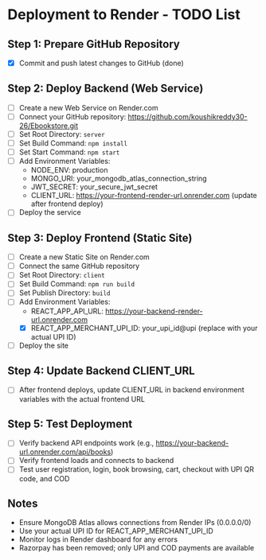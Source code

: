 # Deployment to Render - TODO List

## Step 1: Prepare GitHub Repository
- [x] Commit and push latest changes to GitHub (done)

## Step 2: Deploy Backend (Web Service)
- [ ] Create a new Web Service on Render.com
- [ ] Connect your GitHub repository: https://github.com/koushikreddy30-26/Ebookstore.git
- [ ] Set Root Directory: `server`
- [ ] Set Build Command: `npm install`
- [ ] Set Start Command: `npm start`
- [ ] Add Environment Variables:
  - NODE_ENV: production
  - MONGO_URI: your_mongodb_atlas_connection_string
  - JWT_SECRET: your_secure_jwt_secret
  - CLIENT_URL: https://your-frontend-render-url.onrender.com (update after frontend deploy)
- [ ] Deploy the service

## Step 3: Deploy Frontend (Static Site)
- [ ] Create a new Static Site on Render.com
- [ ] Connect the same GitHub repository
- [ ] Set Root Directory: `client`
- [ ] Set Build Command: `npm run build`
- [ ] Set Publish Directory: `build`
- [ ] Add Environment Variables:
  - REACT_APP_API_URL: https://your-backend-render-url.onrender.com
  - [x] REACT_APP_MERCHANT_UPI_ID: your_upi_id@upi (replace with your actual UPI ID)
- [ ] Deploy the site

## Step 4: Update Backend CLIENT_URL
- [ ] After frontend deploys, update CLIENT_URL in backend environment variables with the actual frontend URL

## Step 5: Test Deployment
- [ ] Verify backend API endpoints work (e.g., https://your-backend-url.onrender.com/api/books)
- [ ] Verify frontend loads and connects to backend
- [ ] Test user registration, login, book browsing, cart, checkout with UPI QR code, and COD

## Notes
- Ensure MongoDB Atlas allows connections from Render IPs (0.0.0.0/0)
- Use your actual UPI ID for REACT_APP_MERCHANT_UPI_ID
- Monitor logs in Render dashboard for any errors
- Razorpay has been removed; only UPI and COD payments are available
